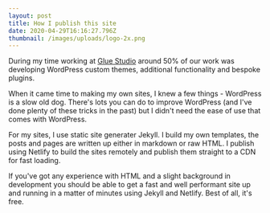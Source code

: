 ```yaml
---
layout: post
title: How I publish this site
date: 2020-04-29T16:16:27.796Z
thumbnail: /images/uploads/logo-2x.png
---
```

During my time working at [Glue Studio](https://gluestudio.co.uk) around 50% of our work was developing WordPress custom themes, additional functionality and bespoke plugins.

When it came time to making my own sites, I knew a few things - WordPress is a slow old dog. There's lots you can do to improve WordPress (and I've done plenty of these tricks in the past) but I didn't need the ease of use that comes with WordPress. 

For my sites, I use static site generater Jekyll. I build my own templates, the posts and pages are written up either in markdown or raw HTML. I publish using Netlify to build the sites remotely and publish them straight to a CDN for fast loading. 

If you've got any experience with HTML and a slight background in development you should be able to get a fast and well performant site up and running in a matter of minutes using Jekyll and Netlify. Best of all, it's free.